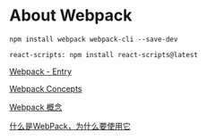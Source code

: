# About Webpack


`npm install webpack webpack-cli --save-dev`

`react-scripts: npm install react-scripts@latest`

[Webpack - Entry](https://webpack.js.org/concepts/#entry)

[Webpack Concepts](https://webpack.js.org/concepts/)

[Webpack 概念](https://webpack.docschina.org/concepts/)

[什么是WebPack，为什么要使用它](https://zhuanlan.zhihu.com/p/30981251)

